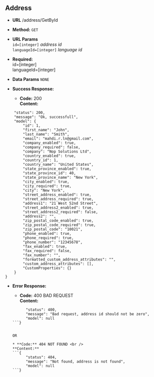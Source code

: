 **Address**
----
* **URL**
  /address/GetById

* **Method:**
    `GET`
*  **URL Params**<br/>
   `id=[integer]`
    *address id*<br/>
   `languageId=[integer]`
    *language id*<br/>
*   **Required:**<br/>
    id=[integer]<br/>
    languageId=[integer]
* **Data Params**
    `NONE`
* **Success Response:**

  * **Code:** 200 <br/>
    **Content:** 
```{
    "status": 200,
    "message": "Ok, successfull",
    "model": {
        "id": 1,
        "first_name": "John",
        "last_name": "Smith",
        "email": "mahdi.r.ln@gmail.com",
        "company_enabled": true,
        "company_required": false,
        "company": "Nop Solutions Ltd",
        "country_enabled": true,
        "country_id": 1,
        "country_name": "United States",
        "state_province_enabled": true,
        "state_province_id": 40,
        "state_province_name": "New York",
        "city_enabled": true,
        "city_required": true,
        "city": "New York",
        "street_address_enabled": true,
        "street_address_required": true,
        "address1": "21 West 52nd Street",
        "street_address2_enabled": true,
        "street_address2_required": false,
        "address2": "",
        "zip_postal_code_enabled": true,
        "zip_postal_code_required": true,
        "zip_postal_code": "10021",
        "phone_enabled": true,
        "phone_required": true,
        "phone_number": "12345678",
        "fax_enabled": true,
        "fax_required": false,
        "fax_number": "",
        "formatted_custom_address_attributes": "",
        "custom_address_attributes": [],
        "CustomProperties": {}
    }
}
```
 
* **Error Response:**

  * **Code:** 400 BAD REQUEST <br />
  **Content:** 
  ```{
        "status": 400,
        "message": "Bad request, address id should not be zero",
        "model": null
  ```}


  OR
  
  * **Code:** 404 NOT FOUND <br />
  **Content:** 
  ```{
        "status": 404,
        "message": "Not found, address is not found",
        "model": null
  ```}
  
